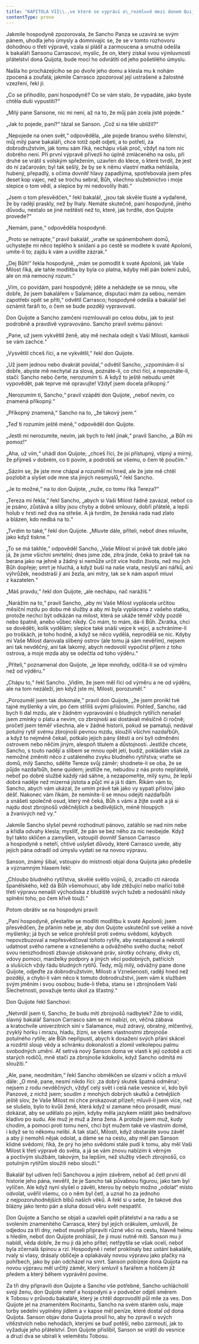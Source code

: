 ```yaml
---
title: "KAPITOLA VII\\.,ve které se vypráví o\_rozmluvě mezi donem Quijotem a\_jeho zbrojnošem a\_různé jiné znamenité události\\."
contentType: prose
---
```


Jakmile hospodyně zpozorovala, že Sancho Panza se uzavírá se svým pánem, uhodla jeho úmysly a domnívajíc se, že se v tomto rozhovoru dohodnou o třetí výpravě, vzala si plášť a zarmoucena a smutná odešla k bakaláři Sansonu Carrascovi, myslíc, že on, který získal svou výmluvností přátelství dona Quijota, bude moci ho odvrátiti od jeho pošetilého úmyslu.

Našla ho procházejícího se po dvoře jeho domu a klesla mu k nohám zpocená a zoufalá; jakmile Carrasco zpozoroval její ustrašené a žalostné vzezření, řekl jí:

„Co se přihodilo, paní hospodyně? Co se vám stalo, že vypadáte, jako byste chtěla duši vypustiti?“

„Milý pane Sansone, nic mi není, až na to, že můj pán zcela jistě pojede.“

„Jak to pojede, paní?“ tázal se Sanson. „Což si na těle ublížil?“

„Nepojede na onen svět,“ odpověděla, „ale pojede branou svého šílenství, můj milý pane bakaláři, chce totiž opět odjeti, a to potřetí, za dobrodružstvím, jak tomu sám říká, nechápu však proč, vždyť na tom nic dobrého není. Při první výpravě přivezli ho úplně zmláceného na oslu, při druhé se vrátil s volským spřežením, uzavřen do klece, o které tvrdil, že jest do ní začarován; byl tak sešlý, že by se k němu vlastní matka nehlásila, hubený, přepadlý, s očima dovnitř hlavy zapadlýma, spotřebovala jsem přes deset kop vajec, než se trochu sebral, Bůh, všechno služebnictvo i moje slepice o tom vědí, a slepice by mi nedovolily lháti.“

„Jsem o tom přesvědčen,“ řekl bakalář, „jsou tak skvěle tlusté a vydařené, že by raději praskly, než by lhaly. Nemáte skutečně, paní hospodyně, jiného důvodu, nestalo se jiné neštěstí než to, které, jak tvrdíte, don Quijote provede?“

„Nemám, pane,“ odpověděla hospodyně.

„Proto se netrapte,“ pravil bakalář, „vraťte se spánembohem domů, uchystejte mi něco teplého k snídani a po cestě se modlete k svaté Apolonii, umíte-li to; zajdu k vám a uvidíte zázrak.“

„Dej Bůh!“ řekla hospodyně, „mám se pomodlit k svaté Apolonii, jak Vaše Milost říká, ale tahle modlitba by byla co platna, kdyby měl pán bolení zubů, ale on má nemocný rozum.“

„Vím, co povídám, paní hospodyně; jděte a nehádejte se se mnou, víte dobře, že jsem bakalářem v Salamance, disputaci mám za sebou, nemám zapotřebí opět se příti,“ odvětil Carrasco; hospodyně odešla a bakalář šel oznámit faráři to, o čem se bude později vypravovati.

Don Quijote a Sancho zamčeni rozmlouvali po celou dobu, jak to jest podrobně a pravdivě vypravováno. Sancho pravil svému pánovi:

„Pane, už jsem vykvětlil ženě, aby mě nechala odejít s Vaší Milostí, kamkoli se vám zachce.“

„Vysvětlil chceš říci, a ne vykvětlil,“ řekl don Quijote.

„Už jsem jednou nebo dvakrát povídal,“ odvětil Sancho, „vzpomínám-li si dobře, abyste mě nechytal za slova, poznáte-li, co chci říci, a nepoznáte-li, stačí: Sancho nebo čerte, nerozumím ti. A když to ještě nebudu umět vypovědět, pak teprve mě opravujte! Vždyť jsem docela příkopný.“

„Nerozumím ti, Sancho,“ pravil vzápětí don Quijote, „neboť nevím, co znamená příkopný.“

„Příkopný znamená,“ Sancho na to, „že takový jsem.“

„Teď ti rozumím ještě méně,“ odpověděl don Quijote.

„Jestli mi nerozumíte, nevím, jak bych to řekl jinak,“ pravil Sancho, „a Bůh mi pomoz!“

„Aha, už vím,“ uhádl don Quijote; „chceš říci, že jsi přístupný, vtipný a mírný, že přijmeš v dobrém, co ti povím, a podrobíš se všemu, o čem tě poučím.“

„Sázím se, že jste mne chápal a rozuměl mi hned, ale že jste mě chtěl pozlobit a slyšet ode mne sta jiných nesmyslů,“ řekl Sancho.

„Je to možné,“ na to don Quijote, „nuže, co tomu říká Tereza?“

„Tereza mi řekla,“ řekl Sancho, „abych si Vaši Milost řádně zavázal, neboť co je psáno, zůstává a sliby jsou chyby a dobré smlouvy, dobří přátelé, a lepší holub v hrsti než dva na střeše. A já tvrdím, že ženská rada nad zlato a blázen, kdo nedbá na to.“

„Tvrdím to také,“ řekl don Quijote. „Mluvte dále, příteli, neboť dnes mluvíte, jako když tiskne.“

„To se má takhle,“ odpověděl Sancho, „Vaše Milost ví právě tak dobře jako já, že jsme všichni smrtelní; dnes jsme zde, zítra jinde, čeká to právě tak na berana jako na jehně a žádný si nemůže určit více hodin života, než mu jich Bůh dopřeje; smrt je hluchá, a když buší na naše vrata, neslyší ani nářků, ani výhrůžek, neodstraší jí ani žezla, ani mitry, tak se k nám aspoň mluví z kazatelen.“

„Máš pravdu,“ řekl don Quijote, „ale nechápu, nač narážíš.“

„Narážím na to,“ pravil Sancho, „aby mi Vaše Milost vyplácela určitou měsíční mzdu po dobu mé služby a aby mi byla vyplácena z vašeho statku, protože nechci být odkázán na milost, která se ukáže téměř vždy pozdě nebo špatně, anebo vůbec nikdy. Co mám, to mám, dá-li Bůh. Zkrátka, chci se dověděti, kolik vydělám; slepice také snáší vejce k vejci, a schráníme-li po troškách, je toho hodně, a když se něco vydělá, neprodělá se nic. Kdyby mi Vaše Milost darovala slíbený ostrov (ale tomu já sám nevěřím), nejsem ani tak nevděčný, ani tak lakomý, abych nedovolil vypočíst příjem z toho ostrova, a moje mzda aby se odečtla od toho výděru.“

„Příteli,“ poznamenal don Quijote, „je lépe mnohdy, odčítá-li se od výměru než od výděru.“

„Chápu to,“ řekl Sancho. „Vidím, že jsem měl říci od výměru a ne od výděru, ale na tom nezáleží, jen když jste mi, Milosti, porozuměl.“

„Porozuměl jsem tak dokonale,“ pravil don Quijote, „že jsem pronikl tvé tajné myšlenky a vím, po čem střílíš svými příslovími. Pohleď, Sancho, rád bych ti dal mzdu, ale v žádném vypravování o bludných rytířích nenašel jsem zmínky o platu a nevím, co zbrojnoši asi dostávali měsíčně či ročně; pročetl jsem téměř všechna, ale v žádné historii, pokud se pamatuji, nedával potulný rytíř svému zbrojnoši pevnou mzdu, sloužili všichni nazdařbůh, a když to nejméně čekali, potkalo jejich pány štěstí a oni byli odměněni ostrovem nebo něčím jiným, alespoň titulem a důstojností. Jestliže chcete, Sancho, s touto nadějí a slibem se mnou opět jeti, budiž, pokládám však za nemožné změniti něco z ustáleného zvyku bludného rytířstva; vraťte se domů, milý Sancho, sdělte Tereze svůj záměr; shodnete-li se oba, že se půjde nazdařbůh, bene quidem; jestliže ne, nebudou z nás proto nepřátelé, neboť po dobré službě každý rád sáhne, a nezapomeňte, milý synu, že lepší dobrá naděje než mizerná jistota a půjč mi a já ti dám. Říkám vám to, Sancho, abych vám ukázal, že umím právě tak jako vy sypati přísloví jako déšť. Nakonec vám říkám, že nemíníte-li se mnou odejíti nazdařbůh a snášeti společně osud, který mě čeká, Bůh s vámi a žijte svatě a já si najdu dost zbrojnošů vděčnějších a bedlivějších, méně hloupých a žvanivých než vy.“

Jakmile Sancho slyšel pevné rozhodnutí pánovo, zatáhlo se nad ním nebe a křídla odvahy klesla; myslilť, že pán se bez něho za nic neobejde. Když byl takto sklíčen a zamyšlen, vstoupili dovnitř Sanson Carrasco a hospodyně s neteří, chtivé uslyšet důvody, které Carrasco uvede, aby jejich pána odradil od úmyslu vydati se na novou výpravu.

Sanson, známý šibal, vstoupiv do místnosti objal dona Quijota jako předešle a významným hlasem řekl:

„Chloubo bludného rytířstva, skvělé světlo vojínů, ó, zrcadlo cti národa španělského, kéž dá Bůh všemohoucí, aby lidé ztěžující nebo mařící tobě třetí výpravu nenašli východiska z bludiště svých tužeb a nedosáhli nikdy splnění toho, po čem křivě touží.“

Potom obrátiv se na hospodyni pravil:

„Paní hospodyně, přestaňte se modliti modlitbu k svaté Apolonii; jsem přesvědčen, že přáním nebe je, aby don Quijote uskutečnil své veliké a nové myšlenky; já bych se velice prohřešil proti svému svědomí, kdybych nepovzbuzoval a nepřesvědčoval tohoto rytíře, aby nezatajoval a nekrotil udatnost svého ramene a vznešeného a odvážného svého ducha; neboť svou nerozhodností zbavuje utiskované práv, sirotky ochrany, dívky cti, vdovy pomoci, manželky podpory a jiných věcí podobných, patřících a slušících vždy řádu bludných rytířů. Tedy, můj milý, odvážný pane done Quijote, odjeďte za dobrodružstvím, Milosti a Vznešenosti, raději hned než později, a chybí-li vám něco k tomuto dobrodružství, jsem vám k službám svým jměním i svou osobou; bude-li třeba, stanu se i zbrojnošem Vaší Šlechetnosti, považuje tento úkol za šťastný.“

Don Quijote řekl Sanchovi:

„Netvrdil jsem ti, Sancho, že budu míti zbrojnošů nadbytek? Zde to vidíš, slavný bakalář Sanson Carrasco sám se mi nabízí, on, věčná zábava a kratochvíle univerzitních síní v Salamance, muž zdravý, obratný, mlčenlivý, zvyklý horku i mrazu, hladu, žízni, se všemi vlastnostmi zbrojnoše potulného rytíře; ale Bůh nepřipustí, abych k dosažení svých přání skácel a rozdrtil sloup vědy a schránku dokonalosti a zlomil velkolepou palmu svobodných umění. Ať setrvá nový Sanson doma ve vlasti k její ozdobě a cti starých rodičů, mně stačí za zbrojnoše kdokoliv, když Sancho odmítá mi sloužiti.“

„Ale, pane, neodmítám,“ řekl Sancho obměkčen se slzami v očích a mluvil dále: „O mně, pane, nesmí nikdo říci: ‚za dobrý skutek špatná odměna‘; nejsem z rodu nevděčných, vždyť celý svět i celá naše vesnice ví, kdo byli Panzové, z nichž jsem; soudím z mnohých dobrých skutků a četnějších ještě slov, že Vaše Milost mi chce prokazovat přízeň; mluvil-li jsem více, než se slušelo, bylo to kvůli ženě, která když si zamane něco prosadit, musí dokázat, aby se udělalo po jejím, kdyby měla jazykem mlátit jako bednářovo kladivo po sudu. Ale muž je muž a žena žena. A protože jsem muž, kudy chodím, a pomoci proti tomu není, chci být mužem také ve vlastním domě, i když se to někomu nelíbí. A tak stačí, Milosti, když obstaráte svou závěť a aby ji nemohli nějak odolat, a dáme se na cestu, aby měl pan Sanson klidné svědomí; říká, že prý ho jeho svědomí stále pudí k tomu, aby měl Vaši Milost k třetí výpravě do světa, a já se vám znovu nabízím k věrným a poctivým službám, takovým, ba lepším, než služby všech zbrojnošů, co potulným rytířům sloužili nebo slouží.“

Bakalář byl udiven řečí Sanchovou a jejím závěrem, neboť ač četl první díl historie jeho pána, nevěřil, že je Sancho tak půvabnou figurou, jako tam byl vylíčen. Ale když nyní slyšel o závěti, kterou by nebylo možno „odolat“ místo odvolat, uvěřil všemu, co o něm byl četl, a uznal ho za jednoho z nejpozoruhodnějších blbů našich věků. A řekl si u sebe, že takové dva blázny jako tento pán a sluha dosud věru svět nespatřil.

Don Quijote a Sancho se objali a uzavřeli opět přátelství a na radu a se svolením znamenitého Carrasca, který byl jejich orákulem, umluvili, že odjedou za tři dny, neboť museli připraviti různé věci na cestu, hlavně helmu s hledím, neboť don Quijote prohlásil, že ji musí nutně míti. Sanson mu ji nabídl, věda dobře, že mu ji dá jeho přítel; netřpytila se však ocelí, neboť byla zčernalá špínou a rzí. Hospodyně i neteř proklínaly bez ustání bakaláře, rvaly si vlasy, drásaly obličeje a oplakávaly novou výpravu jako plačky na pohřbech, jako by pán odcházel na smrt. Sanson pobízeje dona Quijota na novou výpravu měl určitý záměr, který smluvil s farářem a holičem již předem a který během vyprávění povíme.

Za tři dny připravili don Quijote a Sancho vše potřebné, Sancho uchlácholil svoji ženu, don Quijote neteř a hospodyni a v podvečer odjeli směrem k Tobosu v průvodu bakaláře, který je chtěl doprovoditi půl míle za ves. Don Quijote jel na znamenitém Rocinantu, Sancho na svém starém oslu, maje torby sedelní vyplněny jídlem a v kapse měl peníze, které dostal od dona Quijota. Sanson objav dona Quijota prosil ho, aby ho zpravil o svých vítězstvích nebo nehodách, kterými se buď potěší, nebo zarmoutí, jak to vyžaduje jeho přátelství. Don Quijote přislíbil, Sanson se vrátil do vesnice a druzí dva se ubírali k veleměstu Tobosu.
